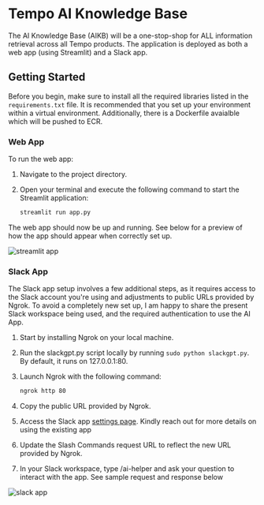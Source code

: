 # Tempo AI Knowledge Base

The AI Knowledge Base (AIKB) will be a one-stop-shop for ALL information retrieval across all Tempo products.
The application is deployed as both a web app (using Streamlit) and a Slack app.

## Getting Started

Before you begin, make sure to install all the required libraries listed in the `requirements.txt` file. It is recommended that you set up your environment within a virtual environment. Additionally, there is a Dockerfile avaialble which will be pushed to ECR.

### Web App

To run the web app:

1. Navigate to the project directory.
2. Open your terminal and execute the following command to start the Streamlit application:

   ```bash
   streamlit run app.py

The web app should now be up and running. See below for a preview of how the app should appear when correctly set up.


![streamlit app](./app_images/streamlit.png)

### Slack App

The Slack app setup involves a few additional steps, as it requires access to the Slack account you're using and adjustments to public URLs provided by Ngrok. To avoid a completely new set up, I am happy to share the present Slack workspace being used, and the required authentication to use the AI App.

1. Start by installing Ngrok on your local machine.
2. Run the slackgpt.py script locally by running `sudo python slackgpt.py`. By default, it runs on 127.0.0.1:80.
3. Launch Ngrok with the following command:

    ```bash
    ngrok http 80

4. Copy the public URL provided by Ngrok.
5. Access the Slack app [settings page](https://api.slack.com/apps). Kindly reach out for more details on using the existing app
6. Update the Slash Commands request URL to reflect the new URL provided by Ngrok.
7. In your Slack workspace, type /ai-helper and ask your question to interact with the app. See sample request and response below


![slack app](./app_images/slack.png)